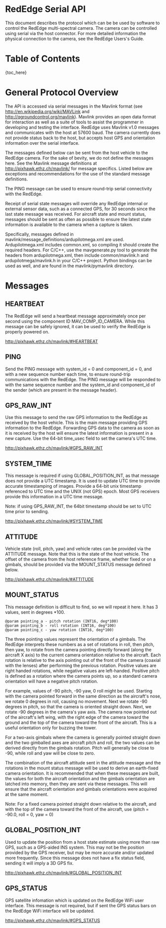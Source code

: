 RedEdge Serial API
======================

This document describes the protocol which can be be used by software to control the RedEdge multi-spectral camera. The camera can be controlled using serial via the host connector. For more detailed information the physical connection to the camera, see the RedEdge Users's Guide.

Table of Contents
=================

{toc_here}


General Protocol Overview
=========================

The API is accessed via serial messages in the Mavlink format (see <http://en.wikipedia.org/wiki/MAVLink> and <http://qgroundcontrol.org/mavlink>). Mavlink provides an open data format for interaction as well as a suite of tools to assist the programmer in developing and testing the interface.  RedEdge uses Mavlink v1.0 messages and communicates with the host at 57600 baud.  The camera currently does not provide status back to the host, but accepts host GPS and orientation information over the serial interface. 

The messages defined below can be sent from the host vehicle to the RedEdge camera. For the sake of bevity, we do not define the messages here. See the Mavlink message definitions at <http://pixhawk.ethz.ch/mavlink/> for message specifics. Listed below are exceptions and recommendations for the use of the standard message definitions.

The PING message can be used to ensure round-trip serial connectivity with the RedEdge.

Receipt of serial state messages will override any RedEdge internal or external sensor data, such as a connected GPS, for 30 seconds since the last state message was received.  For aircraft state and mount status, messages should be sent as often as possible to ensure the latest state information is available to the camera when a capture is taken.

Specifically, messages defined in mavlink/message_definitions/ardupilotmega.xml are used. Ardupilotmega.xml includes common.xml, so compiling it should create the required headers. For C/C++, use the mavgenerate.py tool to generate the headers from ardupilotmega.xml, then include common/mavlink.h and ardupilotmega/mavlink.h in your C/C++ project. Python bindings can be used as well, and are found in the mavlink/pymavlink directory. 

Messages
========

## HEARTBEAT

The RedEdge will send a heartbeat message approximately once per second using the component ID MAV\_COMP\_ID\_CAMERA. While this message can be safely ignored, it can be used to verify the RedEdge is properly powered on.

<http://pixhawk.ethz.ch/mavlink/#HEARTBEAT>

## PING

Send the PING message with system\_id = 0 and component\_id = 0, and with a new sequence number each time, to ensure round-trip communications with the RedEdge.  The PING message will be responded to with the same sequence number and the system\_id and component\_id of the sender (which are present in the message header).

## GPS\_RAW\_INT

Use this message to send the raw GPS information to the RedEdge as received by the host vehicle. This is the main message providing GPS information to the RedEdge. Forwarding GPS data to the camera as soon as it is received by the host will ensure the latest information is present in a new capture.  Use the 64-bit time_usec field to set the camera's UTC time.

<http://pixhawk.ethz.ch/mavlink/#GPS_RAW_INT>

## SYSTEM\_TIME

This message is required if using GLOBAL\_POSITION\_INT, as that message does not provide a UTC timestamp.  It is used to update UTC time to provide accurate timestamping of images. Provide a 64-bit unix timestamp referenced to UTC time and the UNIX (not GPS) epoch.  Most GPS receivers provide this information in a UTC time message.

Note: if using GPS\_RAW\_INT, the 64bit timestamp should be set to UTC time prior to sending.

<http://pixhawk.ethz.ch/mavlink/#SYSTEM_TIME>

## ATTITUDE

Vehicle state (roll, pitch, yaw) and vehicle rates can be provided via the ATTITUDE message.  Note that this is the state of the host vehicle. The offset of the camera from the host reference frame, whether fixed or on a gimbals, should be provided via the MOUNT_STATUS message defined below.

<http://pixhawk.ethz.ch/mavlink/#ATTITUDE>

## MOUNT_STATUS

This message definition is difficult to find, so we will repeat it here.  It has 3 values, sent in degrees *100.

```
@param pointing_a - pitch rotation (INT16, deg*100)
@param pointing_b - roll rotation (INT16, deg*100)
@param pointing_c - yaw rotation (INT16, deg*100)
```

The three pointing values represent the orientation of a gimbals. The RedEdge interprets these numbers as a set of rotations in roll, then pitch, then yaw, to rotate from the camera pointing directly forward (along the aircraft X axis) to the current camera orientation relative to the aircraft.  Each rotation is relative to the axis pointing out of the front of the camera (coaxial with the lenses) after performing the previous rotation.  Positive values are right handed rotations, while negative values are left-handed. Positive pitch is defined as a rotation where the camera points up, so a standard camera orientation will have a negative pitch rotation.

For example, values of -90 pitch, -90 yaw, 0 roll might be used.  Starting with the camera pointed forward in the same direction as the aircraft's nose, we rotate 0 degrees in roll, causing no movement. Next we rotate -90 degrees in pitch, so that the camera is oriented straight down. Next, we rotate -90 degrees in the camera's yaw axis. The camera now pointed out of the aircraft's left wing, with the right edge of the camera toward the ground and the top of the camera toward the front of the aircraft. This is a useful orientation only for buzzing the tower.

For a two-axis gimbals where the camera is generally pointed straight down and the two gimballed axes are aircraft pitch and roll, the two values can be derived directly from the gimbals rotation. Pitch will generally be close to -90, while roll and yaw will be close to zero.

The combination of the aircraft attitude sent in the attitude message and the rotations in the mount status message will be used to derive an earth-fixed camera orientation.  It is recommended that when these messages are built, the values for both the aircraft orientation and the gimbals orientation are latched into memory, then they are sent via these messages. This will ensure that the aircraft orientation and gimbals orientations were acquired at the same moment. 

Note: For a fixed camera pointed straight down relative to the aircraft, and with the top of the camera toward the front of the aircraft, use (pitch = -90.0, roll = 0, yaw = 0)

## GLOBAL\_POSITION\_INT

Used to update the position from a host state estimate using more than raw GPS, such as a GPS-aided INS system.  This may not be the position provided by the GPS receiver, but may be more accurate and/or updated more frequently. Since this message does not have a fix status field, sending it will imply a 3D GPS fix.

<http://pixhawk.ethz.ch/mavlink/#GLOBAL_POSITION_INT>

## GPS\_STATUS

GPS satellite infomation which is updated on the RedEdge WiFi user interface.  This message is not required, but if sent the GPS status bars on the RedEdge WiFi interface will be updated. 

<http://pixhawk.ethz.ch/mavlink/#GPS_STATUS>



